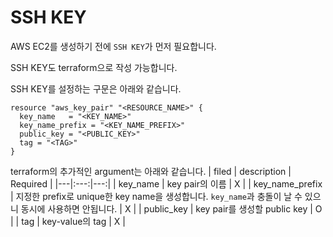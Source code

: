 # SSH KEY

AWS EC2를 생성하기 전에 `SSH KEY`가 먼저 필요합니다.

SSH KEY도 terraform으로 작성 가능합니다.

SSH KEY를 설정하는 구문은 아래와 같습니다.
```
resource "aws_key_pair" "<RESOURCE_NAME>" {
  key_name   = "<KEY_NAME>"
  key_name_prefix = "<KEY_NAME_PREFIX>"
  public_key = "<PUBLIC_KEY>"
  tag = "<TAG>"
}
```

terraform의 추가적인 argument는 아래와 같습니다.
| filed | description | Required |
|---|:---:|---:|
| key_name | key pair의 이름 | X |
| key_name_prefix | 지정한 prefix로 unique한 key name을 생성합니다. `key_name`과 충돌이 날 수 있으니 동시에 사용하면 안됩니다. | X |
| public_key | key pair를 생성할 public key | O |
| tag | key-value의 tag | X |


